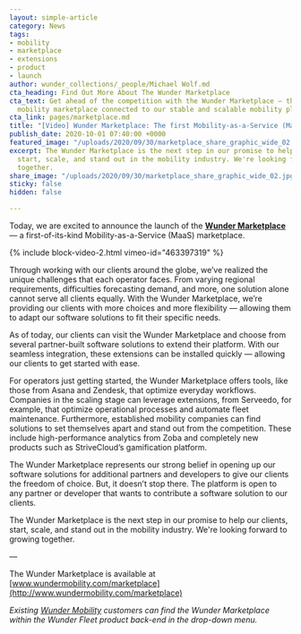 ```yaml
---
layout: simple-article
category: News
tags:
- mobility
- marketplace
- extensions
- product
- launch
author: wunder_collections/_people/Michael Wolf.md
cta_heading: Find Out More About The Wunder Marketplace
cta_text: Get ahead of the competition with the Wunder Marketplace — the world’s first
  mobility marketplace connected to our stable and scalable mobility platform.
cta_link: pages/marketplace.md
title: "[Video] Wunder Marketplace: The first Mobility-as-a-Service (MaaS) marketplace"
publish_date: 2020-10-01 07:40:00 +0000
featured_image: "/uploads/2020/09/30/marketplace_share_graphic_wide_02.jpg"
excerpt: The Wunder Marketplace is the next step in our promise to help our clients,
  start, scale, and stand out in the mobility industry. We're looking forward to growing
  together.
share_image: "/uploads/2020/09/30/marketplace_share_graphic_wide_02.jpg"
sticky: false
hidden: false

---
```

Today, we are excited to announce the launch of the [**Wunder Marketplace**](www.wundermobility.com/marketplace) — a first-of-its-kind Mobility-as-a-Service (MaaS) marketplace.

{% include block-video-2.html vimeo-id="463397319" %}

Through working with our clients around the globe, we’ve realized the unique challenges that each operator faces. From varying regional requirements, difficulties forecasting demand, and more, one solution alone cannot serve all clients equally. With the Wunder Marketplace, we’re providing our clients with more choices and more flexibility — allowing them to adapt our software solutions to fit their specific needs.

As of today, our clients can visit the Wunder Marketplace and choose from several partner-built software solutions to extend their platform. With our seamless integration, these extensions can be installed quickly — allowing our clients to get started with ease.

For operators just getting started, the Wunder Marketplace offers tools, like those from Asana and Zendesk, that optimize everyday workflows. Companies in the scaling stage can leverage extensions, from Serveedo, for example, that optimize operational processes and automate fleet maintenance. Furthermore, established mobility companies can find solutions to set themselves apart and stand out from the competition. These include high-performance analytics from Zoba and completely new products such as StriveCloud’s gamification platform.

The Wunder Marketplace represents our strong belief in opening up our software solutions for additional partners and developers to give our clients the freedom of choice. But, it doesn’t stop there. The platform is open to any partner or developer that wants to contribute a software solution to our clients.

The Wunder Marketplace is the next step in our promise to help our clients, start, scale, and stand out in the mobility industry. We're looking forward to growing together.

—

The Wunder Marketplace is available at [www.wundermobility.com/marketplace](http://www.wundermobility.com/marketplace)

_Existing_ [_Wunder Mobility_](www.wundermobility.com) _customers can find the Wunder Marketplace within the Wunder Fleet product back-end in the drop-down menu._